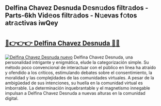 ## Delfina Chavez Desnuda D𝚎sn𝚞dos filtr𝚊dos - Parts-6kh Vid𝚎os filtr𝚊dos - N𝚞evas f𝚘tos atr𝚊ctivas iwQey

# <h2><a href="http://mb5jvf.tromn.icu/?c=Delfina+Chavez+Desnuda">🔗👉👉👉 Delfina Chavez Desnuda 🔗🔗</a></h2>

[![Delfina Chavez Desnuda nuevo](https://i.imgur.com/pEAQMta.gif)](http://mb5jvf.tromn.icu/?c=Delfina+Chavez+Desnuda)
Delfina Chavez Desnuda, una personalidad intrigante y enigmática, elude la categorización simple. Su método poco convencional de interactuar con el público en línea ha atraído y ofendido a los críticos, estimulando debates sobre el consentimiento, la moralidad y las complejidades de las comunidades virtuales. A pesar de la ambigüedad de sus intenciones, su huella en la comunidad virtual es imborrable. La determinación inquebrantable y el magnetismo innegable impulsan a Delfina Chavez Desnuda a nuevas alturas en la comunidad digital.
